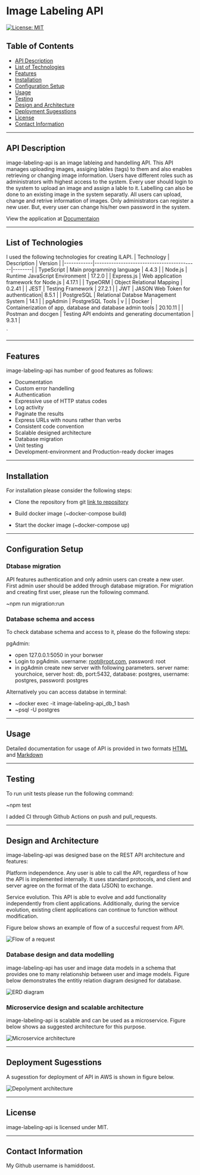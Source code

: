 # Image Labeling API

[![License: MIT](https://img.shields.io/badge/License-MIT-blue.svg)](https://opensource.org/licenses/MIT)

## Table of Contents

- [API Description](#API-Description)
- [List of Technologies](#List-of-Technologies)
- [Features](#features)
- [Installation](#installation)
- [Configuration Setup](#configuration-setup)
- [Usage](#usage)
- [Testing](#testing)
- [Design and Architecture](#Design-and-Architecture)
- [Deployment Sugesstions](#Deployment-Sugesstions)
- [License](#license)
- [Contact Information](#contact-information)

---

## API Description

image-labeling-api is an image lableing and handelling API. This API manages uploading images, assiging lables (tags) to them and also enables retrieving or changing image information. Users have different roles such as administrators with highest access to the system. Every user should login to the system to upload an image and assign a lable to it. Labelling can also be done to an existing image in the system separatly. All users can upload, change and retrive information of images. Only administrators can register a new user. But, every user can change his/her own password in the system.

View the application at [Documentaion](Documentaion_v.1.0.0.html)

---

## List of Technologies

I used the following technologies for creating ILAPI.
| Technology | Description | Version |
|------------|-------------------------------------------|--------|
| TypeScript | Main programming language | 4.4.3 |
| Node.js | Runtime JavaScript Environment | 17.2.0 |
| Express.js | Web application framework for Node.js | 4.17.1 |
| TypeORM | Object Relational Mapping | 0.2.41 |
| JEST | Testing Framework | 27.2.1 |
| JWT | JASON Web Token for authentication| 8.5.1 |
| PostgreSQL | Relational Databse Management System | 14.1 |
| pgAdmin | PostgreSQL Tools | v |
| Docker | Containerization of app, database and database admin tools | 20.10.11 |
| Postman and docgen | Testing API endoints and generating documentation | 9.3.1 |

`

---

## Features

image-labeling-api has number of good features as follows:

- Documentation
- Custom error handelling
- Authentication
- Expressive use of HTTP status codes
- Log activity
- Paginate the results
- Express URLs with nouns rather than verbs
- Consistent code convention
- Scalable designed architecture
- Database migration
- Unit testing
- Development-environment and Production-ready docker images

---

## Installation

For installation please consider the following steps:

- Clone the repository from git [link to repository](https://github.com/HamidDoost/image-labeling-api.git)

- Build docker image (~docker-compose build)
- Start the docker image (~docker-compose up)

---

## Configuration Setup

### Dtabase migration

API features authentication and only admin users can create a new user. First admin user should be added through database migration. For migration and creating first user, please run the following command.

~npm run migration:run

### Database schema and access

To check database schema and access to it, please do the following steps:

pgAdmin:

- open 127.0.0.1:5050 in your borwser
- Login to pgAdmin. username: root@root.com, password: root
- in pgAdmin create new server with following parameters. server name: yourchoice, server host: db, port:5432, database: postgres, username: postgres, password: postgres

Alternatively you can access databse in terminal:

- ~docker exec -it image-labeling-api_db_1 bash
- ~psql -U postgres

---

## Usage

Detailed documentation for usage of API is provided in two formats [HTML](./docs/Documentaion_v.1.0.0.html) and [Markdown](./docs/Documentaion_v.1.0.0.md)

---

## Testing

To run unit tests please run the following command:

~npm test

I added CI through Github Actions on push and pull_requests.

---

## Design and Architecture

image-labeling-api was designed base on the REST API architecture and features:

Platform independence. Any user is able to call the API, regardless of how the API is implemented internally. It uses standard protocols, and client and server agree on the format of the data (JSON) to exchange.

Service evolution. This API is able to evolve and add functionality independently from client applications. Additionally, during the service evolution, existing client applications can continue to function without modification.

Figure below shows an example of flow of a succesful request from API.

![Flow of a request](https://github.com/HamidDoost/image-labeling-api/blob/dev-branch/docs/User_request_flow.jpg)

### Database design and data modelling

image-labeling-api has user and image data models in a schema that provides one to many relationship between user and image models. Figure below demonstrates the entitiy relation diagram designed for database.

![ERD diagram](https://github.com/HamidDoost/image-labeling-api/blob/dev-branch/docs/ERD.jpg)

### Microservice design and scalable architecture

image-labeling-api is scalable and can be used as a microservice. Figure below shows aa suggested architecture for this purpose.

![Microservice architecture](https://github.com/HamidDoost/image-labeling-api/blob/dev-branch/docs/Microservices_architecture.jpg)

---

## Deployment Sugesstions

A sugesstion for deployment of API in AWS is shown in figure below.

![Depolyment architecture](https://github.com/HamidDoost/image-labeling-api/blob/dev-branch/docs/Deployment_architecture.jpg)

---

## License

image-labeling-api is licensed under MIT.

---

## Contact Information

My Github username is hamiddoost.
